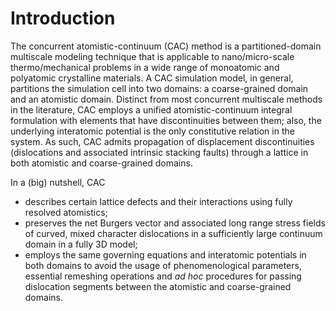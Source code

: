 # Introduction

The concurrent atomistic-continuum \(CAC\) method is a partitioned-domain multiscale modeling technique that is applicable to nano/micro-scale thermo/mechanical problems in a wide range of monoatomic and polyatomic crystalline materials. A CAC simulation model, in general, partitions the simulation cell into two domains: a coarse-grained domain and an atomistic domain. Distinct from most concurrent multiscale methods in the literature, CAC employs a unified atomistic-continuum integral formulation with elements that have discontinuities between them; also, the underlying interatomic potential is the only constitutive relation in the system. As such, CAC admits propagation of displacement discontinuities (dislocations and associated intrinsic stacking faults) through a lattice in both atomistic and coarse-grained domains.

In a (big) nutshell, CAC

* describes certain lattice defects and their interactions using fully resolved atomistics;
* preserves the net Burgers vector and associated long range stress fields of curved, mixed character dislocations in a sufficiently large continuum domain in a fully 3D model;
* employs the same governing equations and interatomic potentials in both domains to avoid the usage of phenomenological parameters, essential remeshing operations and _ad hoc_ procedures for passing dislocation segments between the atomistic and coarse-grained domains.
